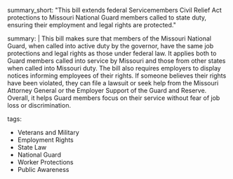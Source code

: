 summary_short: "This bill extends federal Servicemembers Civil Relief Act protections to Missouri National Guard members called to state duty, ensuring their employment and legal rights are protected."

summary: |
  This bill makes sure that members of the Missouri National Guard, when called into active duty by the governor, have the same job protections and legal rights as those under federal law. It applies both to Guard members called into service by Missouri and those from other states when called into Missouri duty. The bill also requires employers to display notices informing employees of their rights. If someone believes their rights have been violated, they can file a lawsuit or seek help from the Missouri Attorney General or the Employer Support of the Guard and Reserve. Overall, it helps Guard members focus on their service without fear of job loss or discrimination.

tags:
  - Veterans and Military
  - Employment Rights
  - State Law
  - National Guard
  - Worker Protections
  - Public Awareness

